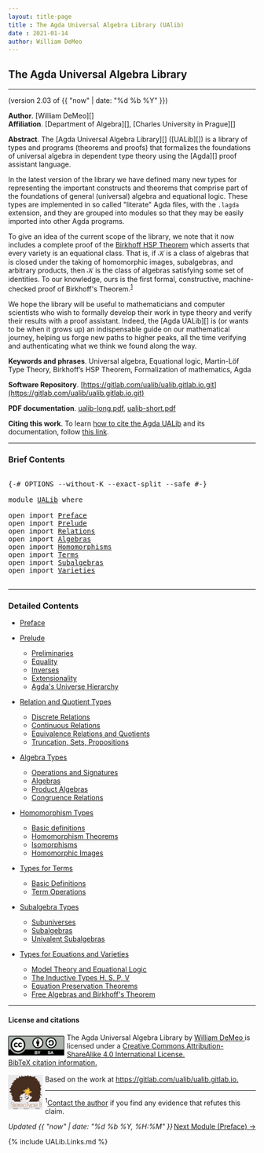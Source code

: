 ```yaml
---
layout: title-page
title : The Agda Universal Algebra Library (UAlib)
date : 2021-01-14
author: William DeMeo
---
```


<!--

FILE      : UALib.lagda
AUTHOR    : William DeMeo  <williamdemeo@gmail.com>
DATED     : 14 Jan 2021
UPDATED   : 15 Jan 2021
COPYRIGHT : (c) 2021 William DeMeo

[The Agda Universal Algebra Library](UALib.html)

LICENSE:

The software in this file is subject to the GNU General Public License v3.0.

See the LICENSE file at https://gitlab.com/ualib/ualib.gitlab.io/-/blob/master/LICENSE

The text other than software is copyright of the author. It can be
used for scholarly purposes subject to the usual academic conventions
of citation.

* The *.lagda files are not meant to be read by people, but rather to be
  type-checked by the Agda proof assistant and to automatically generate html files
  (which are meant to be read by people).

* This is done with the generatehtml file to generate markdown and html files from the
  literate Agda (.lagda) files, and then using jekyll to convert markdown into html.

-->

## <a id="ualib">The Agda Universal Algebra Library</a>

---------------------------------------------------------------------------------

(version 2.03 of {{ "now" | date: "%d %b %Y" }})

**Author**. [William DeMeo][]  
**Affiliation**. [Department of Algebra][], [Charles University in Prague][]

**Abstract**. The [Agda Universal Algebra Library][] ([UALib][]) is a library of types and programs (theorems and proofs) that formalizes the foundations of universal algebra in dependent type theory using the [Agda][] proof assistant language.

In the latest version of the library we have defined many new types for representing the important constructs and theorems that comprise part of the foundations of general (universal) algebra and equational logic. These types are implemented in so called "literate" Agda files, with the `.lagda` extension, and they are grouped into modules so that they may be easily imported into other Agda programs.

To give an idea of the current scope of the library, we note that it now includes a complete proof of the [Birkhoff HSP Theorem](Birkhoff.HSPTheorem.html) which asserts that every variety is an equational class.  That is, if 𝒦 is a class of algebras that is closed under the taking of homomorphic images, subalgebras, and arbitrary products, then 𝒦 is the class of algebras satisfying some set of identities. To our knowledge, ours is the first formal, constructive, machine-checked proof of Birkhoff's Theorem.<sup>[1](UALib.html#fn1)</sup>

We hope the library will be useful to mathematicians and computer scientists who wish to formally develop their work in type theory and verify their results with a proof assistant. Indeed, the [Agda UALib][] is (or wants to be when it grows up) an indispensable guide on our mathematical journey, helping us forge new paths to higher peaks, all the time verifying and authenticating what we think we found along the way.

**Keywords and phrases**. Universal algebra, Equational logic, Martin-Löf Type Theory, Birkhoff’s HSP Theorem, Formalization of mathematics, Agda

**Software Repository**. [https://gitlab.com/ualib/ualib.gitlab.io.git](https://gitlab.com/ualib/ualib.gitlab.io.git)

**PDF documentation**. [ualib-long.pdf](ualib-long.pdf), [ualib-short.pdf](ualib-short.pdf)

**Citing this work**. To learn [how to cite the Agda UALib](Preface.html#how-to-cite-the-agda-ualib) and its documentation, follow [this link](Preface.html#how-to-cite-the-agda-ualib).

--------------------------------

### <a id="brief-contents"></a> Brief Contents

<pre class="Agda">

<a id="3597" class="Symbol">{-#</a> <a id="3601" class="Keyword">OPTIONS</a> <a id="3609" class="Pragma">--without-K</a> <a id="3621" class="Pragma">--exact-split</a> <a id="3635" class="Pragma">--safe</a> <a id="3642" class="Symbol">#-}</a>

<a id="3647" class="Keyword">module</a> <a id="3654" href="UALib.html" class="Module">UALib</a> <a id="3660" class="Keyword">where</a>

<a id="3667" class="Keyword">open</a> <a id="3672" class="Keyword">import</a> <a id="3679" href="Preface.html" class="Module">Preface</a>
<a id="3687" class="Keyword">open</a> <a id="3692" class="Keyword">import</a> <a id="3699" href="Prelude.html" class="Module">Prelude</a>
<a id="3707" class="Keyword">open</a> <a id="3712" class="Keyword">import</a> <a id="3719" href="Relations.html" class="Module">Relations</a>
<a id="3729" class="Keyword">open</a> <a id="3734" class="Keyword">import</a> <a id="3741" href="Algebras.html" class="Module">Algebras</a>
<a id="3750" class="Keyword">open</a> <a id="3755" class="Keyword">import</a> <a id="3762" href="Homomorphisms.html" class="Module">Homomorphisms</a>
<a id="3776" class="Keyword">open</a> <a id="3781" class="Keyword">import</a> <a id="3788" href="Terms.html" class="Module">Terms</a>
<a id="3794" class="Keyword">open</a> <a id="3799" class="Keyword">import</a> <a id="3806" href="Subalgebras.html" class="Module">Subalgebras</a>
<a id="3818" class="Keyword">open</a> <a id="3823" class="Keyword">import</a> <a id="3830" href="Varieties.html" class="Module">Varieties</a>

</pre>

-------------------------------------------

### <a id="detailed-contents"></a> Detailed Contents

- [Preface](Preface.html)

- [Prelude](Prelude.html)
  - [Preliminaries](Prelude.Preliminaries.html)
  - [Equality](Prelude.Equality.html)
  - [Inverses](Prelude.Inverses.html)
  - [Extensionality](Prelude.Extensionality.html)
  - [Agda's Universe Hierarchy](Prelude.Lifts.html)

- [Relation and Quotient Types](Relations.html)
  - [Discrete Relations](Relations.Discrete.html)
  - [Continuous Relations](Relations.Continuous.html)
  - [Equivalence Relations and Quotients](Relations.Quotients.html)
  - [Truncation, Sets, Propositions](Relations.Truncation.html)

- [Algebra Types](Algebras.html)
  - [Operations and Signatures](Algebras.Signatures.html)
  - [Algebras](Algebras.Algebras.html)
  - [Product Algebras](Algebras.Products.html)
  - [Congruence Relations](Algebras.Congruences.html)

- [Homomorphism Types](Homomorphisms.html)
  - [Basic definitions](Homomorphisms.Basic.html)
  - [Homomorphism Theorems](Homomorphisms.Noether.html)
  - [Isomorphisms](Homomorphisms.Isomorphisms.html)
  - [Homomorphic Images](Homomorphisms.HomomorphicImages.html)

- [Types for Terms](Terms.html)
  - [Basic Definitions](Terms.Basic.html)
  - [Term Operations](Terms.Operations.html)

- [Subalgebra Types](Subalgebras.html)
  - [Subuniverses](Subalgebras.Subuniverses.html)
  - [Subalgebras](Subalgebras.Subalgebras)
  - [Univalent Subalgebras](Subalgebras.Univalent.html)

- [Types for Equations and Varieties](Varieties.html)
  - [Model Theory and Equational Logic](Varieties.EquationalLogic.html)
  - [The Inductive Types H, S, P, V](Varieties.Varieties.html)
  - [Equation Preservation Theorems](Varieties.Preservation.html)
  - [Free Algebras and Birkhoff's Theorem](Varieties.FreeAlgebras.html)

---------------------------------------

#### License and citations

<a rel="license" href="http://creativecommons.org/licenses/by-sa/4.0/">
  <img alt="Creative Commons License" style="border-width:0; float: left; padding:5px 5px 0px 0px" height='40' src="css/by-sa.svg" />
  <!-- <img alt="Creative Commons License" style="border-width:0; float: left; padding:5px 5px 0px 0px" height='40' src="https://i.creativecommons.org/l/by-sa/4.0/88x31.png" /> -->
</a>
<span xmlns:dct="http://purl.org/dc/terms/" property="dct:title">
  The Agda Universal Algebra Library
</span> by
<a xmlns:cc="http://creativecommons.org/ns#" href="https://williamdemeo.gitlab.io/" property="cc:attributionName" rel="cc:attributionURL">
  William DeMeo
</a>
is licensed under a
<a rel="license" href="http://creativecommons.org/licenses/by-sa/4.0/">
  Creative Commons Attribution-ShareAlike 4.0 International License.
</a>
<br />
<a href="https://ualib.gitlab.io/Preface.html#how-to-cite-the-agda-ualib">BibTeX citation information.</a>
<br />
<br />
<a href="https://stereotypeb.gitlab.io"><img alt="stereotypeb" style="border-width:0; float: left; padding:0px 5px 0px 0px;" width='70' src="css/stereotypeb-avatar.png" /></a>
Based on the work at
<a xmlns:dct="http://purl.org/dc/terms/" href="https://gitlab.com/ualib/ualib.gitlab.io" rel="dct:source">
  https://gitlab.com/ualib/ualib.gitlab.io.
</a>

<p></p>

---------------------------------

<span class="footnote" id="fn1"><sup>1</sup>[Contact the author](mailto:williamdemeo@gmail.com) if you find any evidence that refutes this claim.</span>

<p></p>

<span style="float:right;">[Next Module (Preface) →](Preface.html)</span>


<div class="container">
<p>
<i>Updated {{ "now" | date: "%d %b %Y, %H:%M" }}</i>
</p>
</div>


{% include UALib.Links.md %}

